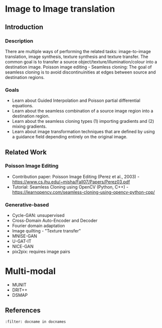 # Image to Image translation

## Introduction

### Description
There are multiple ways of performing the related tasks: image-to-image translation, image synthesis, texture synthesis and texture transfer. The common goal is to transfer a source object/texture/illumination/colour into a destination image.
Poisson image editing - Seamless cloning: The goal of seamless cloning is to avoid discontinuinities at edges between source and destination regions.

### Goals
* Learn about Guided Interpolation and Poisson partial differential equations.
* Learn about the seamless combination of a source image region into a destination region.
* Learn about the seamless cloning types (1) importing gradients and (2) mixing gradients.
* Learn about image transformation techniques that are defined by using a guidance field depending entirely on the original image.


## Related Work

### Poisson Image Editing
* Contribution paper: Poisson Image Editing (Perez et al., 2003) - https://www.cs.jhu.edu/~misha/Fall07/Papers/Perez03.pdf
* Tutorial: Seamless Cloning using OpenCV (Python, C++) - https://learnopencv.com/seamless-cloning-using-opencv-python-cpp/


### Generative-based
* Cycle-GAN: unsupervised
* Cross-Domain Auto-Encoder and Decoder
* Fourier domain adaptation
* Image quilting - "Texture transfer"
* MNISE-GAN 
* U-GAT-IT 
* NICE-GAN
* pix2pix: requires image pairs

# Multi-modal
* MUNIT
* DRIT++
* DSMAP


## References
```{bibliography}
:filter: docname in docnames
```